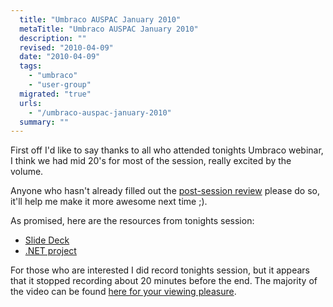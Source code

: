 ```yaml
---
  title: "Umbraco AUSPAC January 2010"
  metaTitle: "Umbraco AUSPAC January 2010"
  description: ""
  revised: "2010-04-09"
  date: "2010-04-09"
  tags: 
    - "umbraco"
    - "user-group"
  migrated: "true"
  urls: 
    - "/umbraco-auspac-january-2010"
  summary: ""
---
```

First off I'd like to say thanks to all who attended tonights Umbraco webinar, I think we had mid 20's for most of the session, really excited by the volume.

Anyone who hasn't already filled out the [post-session review][1] please do so, it'll help me make it more awesome next time ;).

As promised, here are the resources from tonights session:

* [Slide Deck][2]
* [.NET project][3]

For those who are interested I did record tonights session, but it appears that it stopped recording about 20 minutes before the end. The majority of the video can be found [here for your viewing pleasure][4].


  [1]: http://bit.ly/72Btp7
  [2]: /get/auspac/Umbraco.AusPac.UnitTesting.zip
  [3]: /get/auspac/Umbraco.AusPac.UnitTesting.zip
  [4]: http://vimeo.com/9438884